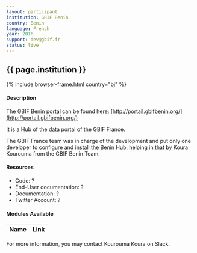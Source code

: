 ```yaml
---
layout: participant
institution: GBIF Benin
country: Benin
language: French
year: 2016
support: dev@gbif.fr
status: live
---
```


## {{ page.institution }}

{% include browser-frame.html country="bj" %}

#### Description 

The GBIF Benin portal can be found here: [http://portail.gbifbenin.org/](http://portail.gbifbenin.org/)

It is a Hub of the data portal of the GBIF France.

The GBIF France team was in charge of the development and put only one developer to configure and install the Benin Hub, helping in that by Koura Kourouma from the GBIF Benin Team.



#### Resources

- Code: ?
- End-User documentation: ?
- Documentation: ? 
- Twitter Account: ?

#### Modules Available 

| Name              | Link                                                                       | 
| ------------------|----------------------------------------------------------------------------|


For more information, you may contact Kourouma Koura on Slack.
